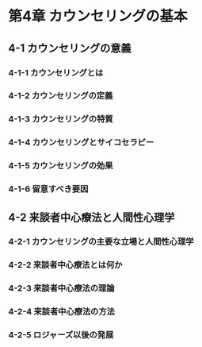 # 第4章 カウンセリングの基本
## 4-1 カウンセリングの意義
### 4-1-1 カウンセリングとは
### 4-1-2 カウンセリングの定義
### 4-1-3 カウンセリングの特質
### 4-1-4 カウンセリングとサイコセラピー
### 4-1-5 カウンセリングの効果
### 4-1-6 留意すべき要因
## 4-2 来談者中心療法と人間性心理学
### 4-2-1 カウンセリングの主要な立場と人間性心理学
### 4-2-2 来談者中心療法とは何か
### 4-2-3 来談者中心療法の理論
### 4-2-4 来談者中心療法の方法
### 4-2-5 ロジャーズ以後の発展
